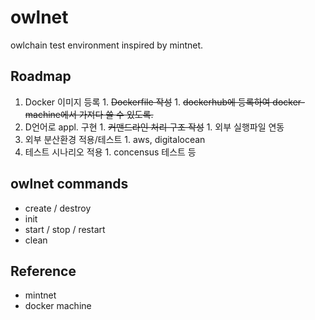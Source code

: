 # owlnet

owlchain test environment inspired by mintnet.


## Roadmap


  1. Docker 이미지 등록
    1. ~~Dockerfile 작성~~
    1. ~~dockerhub에 등록하여 docker-machine에서 가져다 쓸 수 있도록.~~
  1. D언어로 appl. 구현
    1. ~~커맨드라인 처리 구조 작성~~
    1. 외부 실행파일 연동
  1. 외부 분산환경 적용/테스트
    1. aws, digitalocean
  1. 테스트 시나리오 적용
    1. concensus 테스트 등


## owlnet commands

* create / destroy
* init
* start / stop / restart
* clean

## Reference

* mintnet
* docker machine
